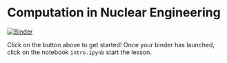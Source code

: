 # Computation in Nuclear Engineering

[![Binder](https://mybinder.org/badge_logo.svg)](https://mybinder.org/v2/gh/aprilnovak/2023-06-27-wyse/HEAD)

Click on the button above to get started! Once your binder has launched, click
on the notebook `intro.ipynb` start the lesson. 
